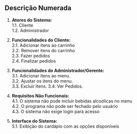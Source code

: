 ## **Descrição Numerada**  

1. **Atores do Sistema:**  
   1.1. Cliente  
   1.2. Administrador

2. **Funcionalidades do Cliente:**  
   2.1. Adicionar itens ao carrinho  
   2.2. Remover itens do carrinho  
   2.3. Fazer pedidos  
   2.4. Finalizar pedidos  

3. **Funcionalidades do Administrador/Gerente:**  
   3.1. Adicionar itens ao menu.  
   3.2. Ajustar os itens do menu.  
   3.3. Excluir Itens.
   3.4. Ver Pedidos.

5. **Requisitos Não Funcionais:**  
   4.1. O sistema não pode incluir bebidas alcoólicas no menu  
   4.2. O programa não pode ser fechado pelo usuário  
   4.3. O sistema não exige login para acesso    

6. **Interface do Sistema:**  
   5.1. Exibição do cardápio com as opções disponíveis  
